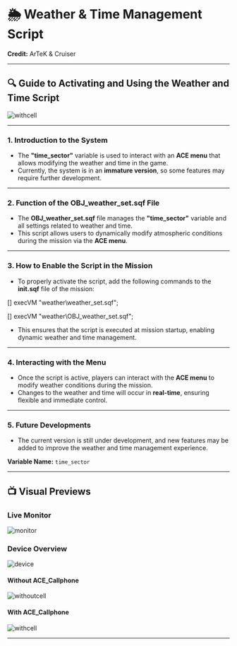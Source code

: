 # 🌦️ Weather & Time Management Script  
**Credit:** ArTeK & Cruiser  

---

## 🔍 Guide to Activating and Using the Weather and Time Script

![withcell](https://github.com/user-attachments/assets/eb09d848-b06c-48ed-8a88-ad0a372ae609)

---

### 1. Introduction to the System

- The **"time_sector"** variable is used to interact with an **ACE menu** that allows modifying the weather and time in the game.
- Currently, the system is in an **immature version**, so some features may require further development.

---

### 2. Function of the OBJ_weather_set.sqf File

- The **OBJ_weather_set.sqf** file manages the **"time_sector"** variable and all settings related to weather and time.
- This script allows users to dynamically modify atmospheric conditions during the mission via the **ACE menu**.

---

### 3. How to Enable the Script in the Mission

- To properly activate the script, add the following commands to the **init.sqf** file of the mission:

[] execVM "weather\weather_set.sqf";

[] execVM "weather\OBJ_weather_set.sqf";


- This ensures that the script is executed at mission startup, enabling dynamic weather and time management.

---

### 4. Interacting with the Menu

- Once the script is active, players can interact with the **ACE menu** to modify weather conditions during the mission.
- Changes to the weather and time will occur in **real-time**, ensuring flexible and immediate control.

---

### 5. Future Developments

- The current version is still under development, and new features may be added to improve the weather and time management experience.

**Variable Name:** `time_sector`

---

## 📺 Visual Previews

### Live Monitor
![monitor](https://github.com/user-attachments/assets/4037fb79-3d5d-4bd1-b86e-855fef5ea8c9)

### Device Overview
![device](https://github.com/user-attachments/assets/9ccbecc9-168f-4fe4-a4c0-59a137490c6d)

#### Without ACE_Callphone
![withoutcell](https://github.com/user-attachments/assets/ecc9f1d4-f546-4397-9cfe-31f3f6b6794b)

#### With ACE_Callphone
![withcell](https://github.com/user-attachments/assets/af47a3bb-c0eb-4146-ab7d-dbc1fcfcc0fb)

---
